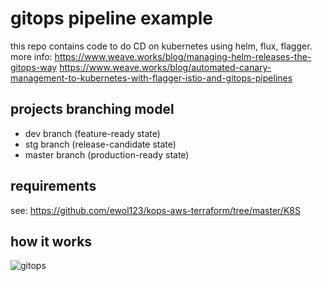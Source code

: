 # gitops pipeline example

this repo contains code to do CD on kubernetes using helm, flux, flagger.
more info:
https://www.weave.works/blog/managing-helm-releases-the-gitops-way
https://www.weave.works/blog/automated-canary-management-to-kubernetes-with-flagger-istio-and-gitops-pipelines

## projects branching model

- dev branch (feature-ready state)
- stg branch (release-candidate state)
- master branch (production-ready state)

## requirements

see: https://github.com/ewol123/kops-aws-terraform/tree/master/K8S


## how it works

![gitops](https://raw.githubusercontent.com/weaveworks/flagger/master/docs/diagrams/flagger-flux-gitops.png)

